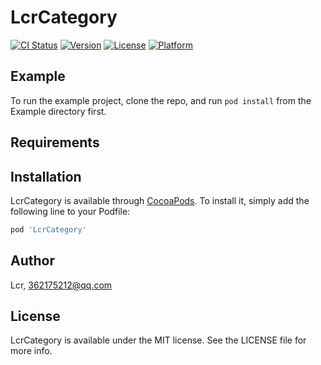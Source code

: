 # LcrCategory

[![CI Status](https://img.shields.io/travis/Lcr/LcrCategory.svg?style=flat)](https://travis-ci.org/Lcr/LcrCategory)
[![Version](https://img.shields.io/cocoapods/v/LcrCategory.svg?style=flat)](https://cocoapods.org/pods/LcrCategory)
[![License](https://img.shields.io/cocoapods/l/LcrCategory.svg?style=flat)](https://cocoapods.org/pods/LcrCategory)
[![Platform](https://img.shields.io/cocoapods/p/LcrCategory.svg?style=flat)](https://cocoapods.org/pods/LcrCategory)

## Example

To run the example project, clone the repo, and run `pod install` from the Example directory first.

## Requirements

## Installation

LcrCategory is available through [CocoaPods](https://cocoapods.org). To install
it, simply add the following line to your Podfile:

```ruby
pod 'LcrCategory'
```

## Author

Lcr, 362175212@qq.com

## License

LcrCategory is available under the MIT license. See the LICENSE file for more info.
